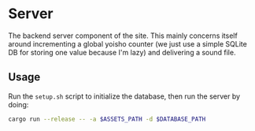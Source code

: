 # Server

The backend server component of the site. This mainly concerns itself around incrementing a global yoisho counter (we
just use a simple SQLite DB for storing one value because I'm lazy) and delivering a sound file.

## Usage

Run the `setup.sh` script to initialize the database, then run the server by doing:

```bash
cargo run --release -- -a $ASSETS_PATH -d $DATABASE_PATH
```
